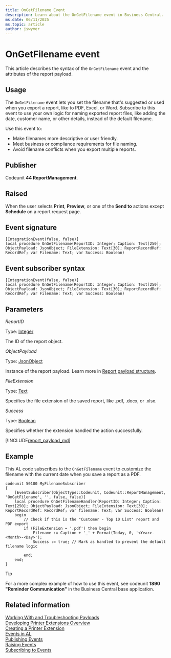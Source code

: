 ```yaml
---
title: OnGetFilename Event
description: Learn about the OnGetFilename event in Business Central.  
ms.date: 06/11/2025
ms.topic: article
author: jswymer
---
```

# OnGetFilename event

This article describes the syntax of the `OnGetFilename` event and the attributes of the report payload.

## Usage

The `OnGetFilename` event lets you set the filename that's suggested or used when you export a report, like to PDF, Excel, or Word. Subscribe to this event to use your own logic for naming exported report files, like adding the date, customer name, or other details, instead of the default filename.

Use this event to:

- Make filenames more descriptive or user friendly.
- Meet business or compliance requirements for file naming.
- Avoid filename conflicts when you export multiple reports.

## Publisher

Codeunit **44 ReportManagement**.

## Raised

When the user selects **Print**, **Preview**, or one of the **Send to** actions except **Schedule** on a report request page.

## Event signature

```AL
[IntegrationEvent(false, false)]
local procedure OnGetFilename(ReportID: Integer; Caption: Text[250]; ObjectPayload: JsonObject; FileExtension: Text[30]; ReportRecordRef: RecordRef; var Filename: Text; var Success: Boolean)
```

## Event subscriber syntax

```AL
[IntegrationEvent(false, false)]
local procedure OnGetFilename(ReportID: Integer; Caption: Text[250]; ObjectPayload: JsonObject; FileExtension: Text[30]; ReportRecordRef: RecordRef; var Filename: Text; var Success: Boolean)
```

## Parameters

*ReportID*

Type: [Integer](methods-auto/integer/integer-data-type.md)

The ID of the report object.

*ObjectPayload*

Type: [JsonObject](methods-auto/jsonobject/jsonobject-data-type.md)

Instance of the report payload. Learn more in [Report payload structure](#reportpayload).

*FileExtension*

Type: [Text](methods-auto/text/text-data-type.md)

Specifies the file extension of the saved report, like .pdf, .docx, or .xlsx.

*Success*

Type: [Boolean](methods-auto/boolean/boolean-data-type.md)

Specifies whether the extension handled the action successfully.

[!INCLUDE[report_payload_md](includes/report_payload.md)]

## Example

This AL code subscribes to the `OnGetFilename` event to customize the filename with the current date when you save a report as a PDF.

```AL
codeunit 50100 MyFilenameSubscriber
{
    [EventSubscriber(ObjectType::Codeunit, Codeunit::ReportManagement, 'OnGetFilename', '', false, false)]
    local procedure OnGetFilenameHandler(ReportID: Integer; Caption: Text[250]; ObjectPayload: JsonObject; FileExtension: Text[30]; ReportRecordRef: RecordRef; var filename: Text; var Success: Boolean)
    begin
        // Check if this is the "Customer - Top 10 List" report and PDF export
        if (FileExtension = '.pdf') then begin
            Filename := Caption + '_' + Format(Today, 0, '<Year>-<Month>-<Day>');
            Success := true; // Mark as handled to prevent the default filename logic

        end;
    end;
}
```

> [!TIP]
> For a more complex example of how to use this event, see codeunit **1890 "Reminder Communication"** in the Business Central base application.

## Related information

[Working With and Troubleshooting Payloads](devenv-reports-troubleshoot-printing.md)  
[Developing Printer Extensions Overview](devenv-reports-printing.md)  
[Creating a Printer Extension](devenv-reports-create-printer-extension.md)  
[Events in AL](devenv-events-in-al.md)  
[Publishing Events](devenv-publishing-events.md)  
[Raising Events](devenv-raising-events.md)  
[Subscribing to Events](devenv-subscribing-to-events.md)  
